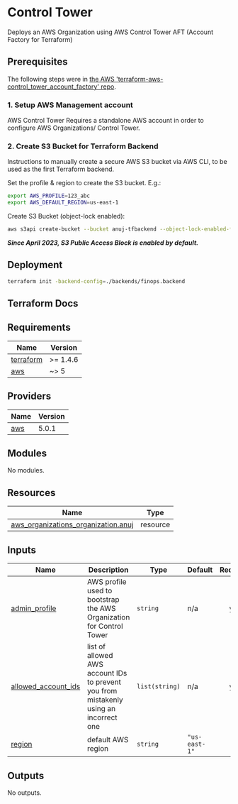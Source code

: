 # Control Tower
Deploys an AWS Organization using AWS Control Tower AFT (Account Factory for Terraform)

## Prerequisites

The following steps were  in [the AWS 'terraform-aws-control_tower_account_factory' repo](https://github.com/aws-ia/terraform-aws-control_tower_account_factory/tree/main#configure-and-launch-your-aws-control-tower-account-factory-for-terraform).

### 1. Setup AWS Management account
AWS Control Tower Requires a standalone AWS account in order to configure AWS Organizations/ Control Tower.

### 2. Create S3 Bucket for Terraform Backend
Instructions to manually create a secure AWS S3 bucket via AWS CLI, to be used as the first Terraform backend.

Set the profile & region to create the S3 bucket. E.g.:
```sh
export AWS_PROFILE=123_abc
export AWS_DEFAULT_REGION=us-east-1
```

Create S3 Bucket (object-lock enabled):
```sh
aws s3api create-bucket --bucket anuj-tfbackend --object-lock-enabled-for-bucket
```

***Since April 2023, S3 Public Access Block is enabled by default.***


## Deployment

```sh
terraform init -backend-config=./backends/finops.backend
```

## Terraform Docs

<!-- BEGINNING OF PRE-COMMIT-TERRAFORM DOCS HOOK -->
## Requirements

| Name | Version |
|------|---------|
| <a name="requirement_terraform"></a> [terraform](#requirement\_terraform) | >= 1.4.6 |
| <a name="requirement_aws"></a> [aws](#requirement\_aws) | ~> 5 |

## Providers

| Name | Version |
|------|---------|
| <a name="provider_aws"></a> [aws](#provider\_aws) | 5.0.1 |

## Modules

No modules.

## Resources

| Name | Type |
|------|------|
| [aws_organizations_organization.anuj](https://registry.terraform.io/providers/hashicorp/aws/latest/docs/resources/organizations_organization) | resource |

## Inputs

| Name | Description | Type | Default | Required |
|------|-------------|------|---------|:--------:|
| <a name="input_admin_profile"></a> [admin\_profile](#input\_admin\_profile) | AWS profile used to bootstrap the AWS Organization for Control Tower | `string` | n/a | yes |
| <a name="input_allowed_account_ids"></a> [allowed\_account\_ids](#input\_allowed\_account\_ids) | list of allowed AWS account IDs to prevent you from mistakenly using an incorrect one | `list(string)` | n/a | yes |
| <a name="input_region"></a> [region](#input\_region) | default AWS region | `string` | `"us-east-1"` | no |

## Outputs

No outputs.
<!-- END OF PRE-COMMIT-TERRAFORM DOCS HOOK -->

